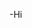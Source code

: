 -Hi


<!---
JorgeEduardoRocha/JorgeEduardoRocha is a ✨ special ✨ repository because its `README.md` (this file) appears on your GitHub profile.
You can click the Preview link to take a look at your changes.
--->
